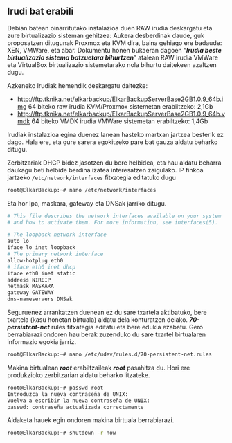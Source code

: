 ## Irudi bat erabili

Debian batean oinarritutako instalazioa duen RAW irudia deskargatu eta zure birtualizazio sisteman gehitzea: Aukera desberdinak daude, guk proposatzen ditugunak Proxmox eta KVM dira, baina gehiago ere badaude: XEN, VMWare, eta abar. Dokumentu honen bukaeran dagoen “***Irudia beste birtualizazio sistema batzuetara bihurtzen***” atalean RAW irudia VMWare eta VirtualBox birtualizazio sistemetarako nola bihurtu daitekeen azaltzen dugu.

Azkeneko Irudiak hemendik deskargatu daitezke:
- http://ftp.tknika.net/elkarbackup/ElkarBackupServerBase2GB1.0.9_64b.img 64 biteko raw irudia KVM/Proxmox sistemetan erabiltzeko: 2,1Gb
- http://ftp.tknika.net/elkarbackup/ElkarBackupServerBase2GB1.0.9_64b.vmdk  64 biteko VMDK irudia VMWare sistemetan erabiltzeko: 1,4Gb

Irudiak instalazioa egina duenez lanean hasteko martxan jartzea besterik ez dago. Hala ere, eta gure sarera egokitzeko pare bat gauza aldatu beharko ditugu.

Zerbitzariak DHCP bidez jasotzen du bere helbidea, eta hau aldatu beharra daukagu beti helbide berdina izatea interesatzen zaigulako. IP finkoa jartzeko `/etc/network/interfaces` fitxategia editatuko dugu

```bash
root@ElkarBackup:~# nano /etc/network/interfaces
```


Eta hor Ipa, maskara, gateway eta DNSak jarriko ditugu.
```bash
# This file describes the network interfaces available on your system
# and how to activate them. For more information, see interfaces(5).

# The loopback network interface
auto lo
iface lo inet loopback
# The primary network interface
allow-hotplug eth0
# iface eth0 inet dhcp
iface eth0 inet static
address NIREIP
netmask MASKARA
gateway GATEWAY
dns-nameservers DNSak

```


Seguruenez arrankatzen duenean ez du sare txartela aktibatuko, bere txartela (kasu honetan birtuala) aldatu dela konturatzen delako. ***70-persistent-net*** rules fitxategia editatu eta bere edukia ezabatu. Gero berrabiarazi ondoren hau berak zuzenduko du sare txartel birtualaren informazio egokia jarriz.
```bash
root@ElkarBackup:~# nano /etc/udev/rules.d/70-persistent-net.rules

```

Makina birtualean ***root*** erabiltzaileak ***root*** pasahitza du. Hori ere produkzioko zerbitzarian aldatu beharko litzateke.

```bash
root@ElkarBackup:~# passwd root
Introduzca la nueva contraseña de UNIX:
Vuelva a escribir la nueva contraseña de UNIX:
passwd: contraseña actualizada correctamente

```

Aldaketa hauek  egin ondoren makina birtuala berrabiarazi.
```bash
root@ElkarBackup:~# shutdown -r now

```

